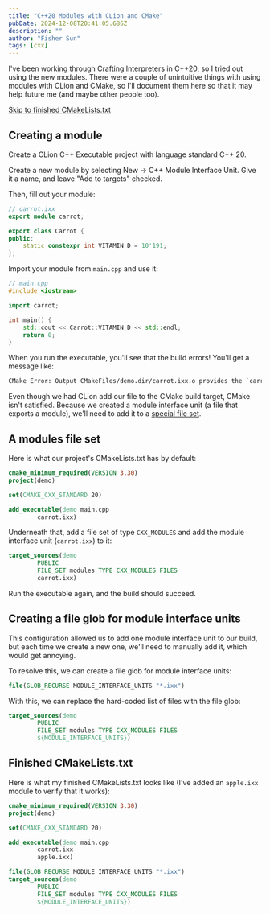 ```yaml
---
title: "C++20 Modules with CLion and CMake"
pubDate: 2024-12-08T20:41:05.686Z
description: ""
author: "Fisher Sun"
tags: [cxx]
---
```

I've been working through [Crafting Interpreters](https://craftinginterpreters.com/) in C++20, so I tried out using the new modules.
There were a couple of unintuitive things with using modules with CLion and CMake, so I'll document them here so that it may help future me (and maybe other people too).

[Skip to finished CMakeLists.txt](#finished-cmakeliststxt)

## Creating a module
Create a CLion C++ Executable project with language standard C++ 20.

Create a new module by selecting New -> C++ Module Interface Unit.
Give it a name, and leave "Add to targets" checked.

Then, fill out your module:
```c++
// carrot.ixx
export module carrot;

export class Carrot {
public:
    static constexpr int VITAMIN_D = 10'191;
};
```
Import your module from `main.cpp` and use it:
```c++
// main.cpp
#include <iostream>

import carrot;

int main() {
    std::cout << Carrot::VITAMIN_D << std::endl;
    return 0;
}
```
When you run the executable, you'll see that the build errors! You'll get a message like:
```txt wrap
CMake Error: Output CMakeFiles/demo.dir/carrot.ixx.o provides the `carrot` module but it is not found in a `FILE_SET` of type `CXX_MODULES`
```
Even though we had CLion add our file to the CMake build target, CMake isn't satisfied.
Because we created a module interface unit (a file that exports a module), we'll need to add it to a [special file set](https://stackoverflow.com/a/61244367).

## A modules file set
Here is what our project's CMakeLists.txt has by default:
```cmake
cmake_minimum_required(VERSION 3.30)
project(demo)

set(CMAKE_CXX_STANDARD 20)

add_executable(demo main.cpp
        carrot.ixx)
```
Underneath that, add a file set of type `CXX_MODULES` and add the module interface unit (`carrot.ixx`) to it:
```cmake
target_sources(demo
        PUBLIC
        FILE_SET modules TYPE CXX_MODULES FILES
        carrot.ixx)
```
Run the executable again, and the build should succeed.

## Creating a file glob for module interface units
This configuration allowed us to add one module interface unit to our build,
but each time we create a new one, we'll need to manually add it, which would get annoying.

To resolve this, we can create a file glob for module interface units:
```cmake
file(GLOB_RECURSE MODULE_INTERFACE_UNITS "*.ixx")
```
With this, we can replace the hard-coded list of files with the file glob:
```cmake
target_sources(demo
        PUBLIC
        FILE_SET modules TYPE CXX_MODULES FILES
        ${MODULE_INTERFACE_UNITS})
```

## Finished CMakeLists.txt
Here is what my finished CMakeLists.txt looks like (I've added an `apple.ixx` module to verify that it works):
```cmake
cmake_minimum_required(VERSION 3.30)
project(demo)

set(CMAKE_CXX_STANDARD 20)

add_executable(demo main.cpp
        carrot.ixx
        apple.ixx)

file(GLOB_RECURSE MODULE_INTERFACE_UNITS "*.ixx")
target_sources(demo
        PUBLIC
        FILE_SET modules TYPE CXX_MODULES FILES
        ${MODULE_INTERFACE_UNITS})
```
